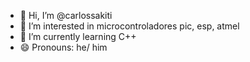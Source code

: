 - 👋 Hi, I’m @carlossakiti
- 👀 I’m interested in microcontroladores pic, esp, atmel
- 🌱 I’m currently learning C++
- 😄 Pronouns: he/ him

<!---
carlossakiti/carlossakiti is a ✨ special ✨ repository because its `README.md` (this file) appears on your GitHub profile.
You can click the Preview link to take a look at your changes.
--->
